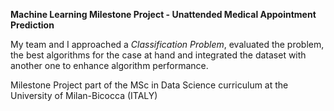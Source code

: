 **Machine Learning Milestone Project - Unattended Medical Appointment Prediction**

My team and I approached a *Classification Problem*, evaluated the problem, the best algorithms for the case at hand and integrated the dataset with another one to enhance algorithm performance. 

Milestone Project part of the MSc in Data Science curriculum at the University of Milan-Bicocca (ITALY)
